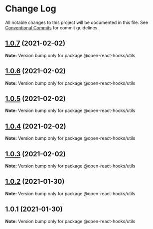 # Change Log

All notable changes to this project will be documented in this file.
See [Conventional Commits](https://conventionalcommits.org) for commit guidelines.

## [1.0.7](https://github.com/open-react-hooks/open-react-hooks/compare/@open-react-hooks/utils@1.0.6...@open-react-hooks/utils@1.0.7) (2021-02-02)

**Note:** Version bump only for package @open-react-hooks/utils





## [1.0.6](https://github.com/open-react-hooks/open-react-hooks/compare/@open-react-hooks/utils@1.0.5...@open-react-hooks/utils@1.0.6) (2021-02-02)

**Note:** Version bump only for package @open-react-hooks/utils





## [1.0.5](https://github.com/open-react-hooks/open-react-hooks/compare/@open-react-hooks/utils@1.0.4...@open-react-hooks/utils@1.0.5) (2021-02-02)

**Note:** Version bump only for package @open-react-hooks/utils





## [1.0.4](https://github.com/open-react-hooks/open-react-hooks/compare/@open-react-hooks/utils@1.0.3...@open-react-hooks/utils@1.0.4) (2021-02-02)

**Note:** Version bump only for package @open-react-hooks/utils





## [1.0.3](https://github.com/open-react-hooks/open-react-hooks/compare/@open-react-hooks/utils@1.0.2...@open-react-hooks/utils@1.0.3) (2021-02-02)

**Note:** Version bump only for package @open-react-hooks/utils





## [1.0.2](https://github.com/open-react-hooks/open-react-hooks/compare/@open-react-hooks/utils@1.0.1...@open-react-hooks/utils@1.0.2) (2021-01-30)

**Note:** Version bump only for package @open-react-hooks/utils





## 1.0.1 (2021-01-30)

**Note:** Version bump only for package @open-react-hooks/utils
